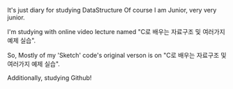 It's just diary for studying DataStructure Of course I am Junior, very very junior.

I'm studying with online video lecture named "C로 배우는 자료구조 및 여러가지 예제 실습".

So, Mostly of my 'Sketch' code's original verson is on "C로 배우는 자료구조 및 여러가지 예제 실습".

Additionally, studying Github!
